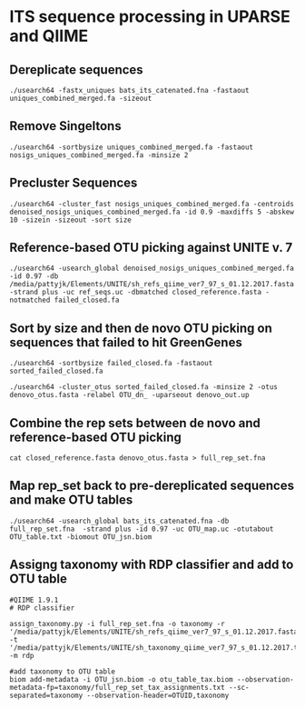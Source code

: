 # ITS sequence processing in UPARSE and QIIME

## Dereplicate sequences
```
./usearch64 -fastx_uniques bats_its_catenated.fna -fastaout uniques_combined_merged.fa -sizeout
```

## Remove Singeltons
```
./usearch64 -sortbysize uniques_combined_merged.fa -fastaout nosigs_uniques_combined_merged.fa -minsize 2
```

## Precluster Sequences
```
./usearch64 -cluster_fast nosigs_uniques_combined_merged.fa -centroids denoised_nosigs_uniques_combined_merged.fa -id 0.9 -maxdiffs 5 -abskew 10 -sizein -sizeout -sort size
```

## Reference-based OTU picking against UNITE v. 7
```
./usearch64 -usearch_global denoised_nosigs_uniques_combined_merged.fa -id 0.97 -db /media/pattyjk/Elements/UNITE/sh_refs_qiime_ver7_97_s_01.12.2017.fasta  -strand plus -uc ref_seqs.uc -dbmatched closed_reference.fasta -notmatched failed_closed.fa
```

## Sort by size and then de novo OTU picking on sequences that failed to hit GreenGenes
```
./usearch64 -sortbysize failed_closed.fa -fastaout sorted_failed_closed.fa

./usearch64 -cluster_otus sorted_failed_closed.fa -minsize 2 -otus denovo_otus.fasta -relabel OTU_dn_ -uparseout denovo_out.up
```

## Combine the rep sets between de novo and reference-based OTU picking
```
cat closed_reference.fasta denovo_otus.fasta > full_rep_set.fna
```

## Map rep_set back to pre-dereplicated sequences and make OTU tables
```
./usearch64 -usearch_global bats_its_catenated.fna -db full_rep_set.fna  -strand plus -id 0.97 -uc OTU_map.uc -otutabout OTU_table.txt -biomout OTU_jsn.biom
```

## Assigng taxonomy with RDP classifier and add to OTU table
```
#QIIME 1.9.1
# RDP classifier 

assign_taxonomy.py -i full_rep_set.fna -o taxonomy -r '/media/pattyjk/Elements/UNITE/sh_refs_qiime_ver7_97_s_01.12.2017.fasta' -t '/media/pattyjk/Elements/UNITE/sh_taxonomy_qiime_ver7_97_s_01.12.2017.txt' -m rdp

#add taxonomy to OTU table
biom add-metadata -i OTU_jsn.biom -o otu_table_tax.biom --observation-metadata-fp=taxonomy/full_rep_set_tax_assignments.txt --sc-separated=taxonomy --observation-header=OTUID,taxonomy
```


```


